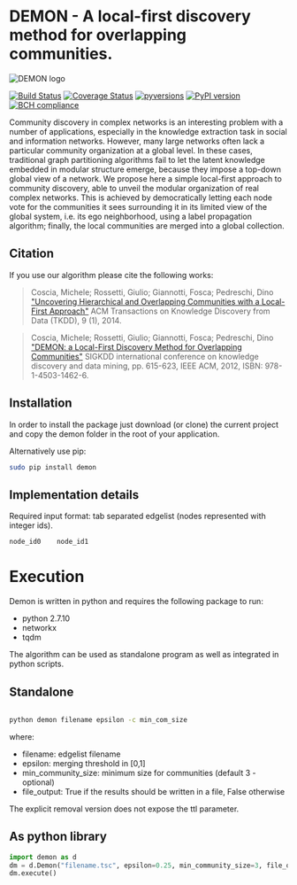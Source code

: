 # DEMON - A local-first discovery method for overlapping communities.

![DEMON logo](http://www.giuliorossetti.net/about/wp-content/uploads/2013/07/Demon-300x233.png)


[![Build Status](https://travis-ci.org/GiulioRossetti/DEMON.svg?branch=master)](https://travis-ci.org/GiulioRossetti/DEMON)
[![Coverage Status](https://coveralls.io/repos/github/GiulioRossetti/DEMON/badge.svg?branch=master)](https://coveralls.io/github/GiulioRossetti/DEMON?branch=master)
[![pyversions](https://img.shields.io/pypi/pyversions/demon.svg)](https://badge.fury.io/py/DEMON)
[![PyPI version](https://badge.fury.io/py/demon.svg)](https://badge.fury.io/py/DEMON)
[![BCH compliance](https://bettercodehub.com/edge/badge/GiulioRossetti/DEMON?branch=master)](https://bettercodehub.com/)


Community discovery in complex networks is an interesting problem with a number of applications, especially in the knowledge extraction task in social and information networks. However, many large networks often lack a particular community organization at a global level. In these cases, traditional graph partitioning algorithms fail to let the latent knowledge embedded in modular structure emerge, because they impose a top-down global view of a network. We propose here a simple local-first approach to community discovery, able to unveil the modular organization of real complex networks. This is achieved by democratically letting each node vote for the communities it sees surrounding it in its limited view of the global system, i.e. its ego neighborhood, using a label propagation algorithm; finally, the local communities are merged into a global collection. 

## Citation
If you use our algorithm please cite the following works:

>Coscia, Michele; Rossetti, Giulio; Giannotti, Fosca; Pedreschi, Dino
> ["Uncovering Hierarchical and Overlapping Communities with a Local-First Approach"](http://dl.acm.org/citation.cfm?id=2629511)
>ACM Transactions on Knowledge Discovery from Data (TKDD), 9 (1), 2014. 

>Coscia, Michele; Rossetti, Giulio; Giannotti, Fosca; Pedreschi, Dino
> ["DEMON: a Local-First Discovery Method for Overlapping Communities"](http://dl.acm.org/citation.cfm?id=2339630)
>SIGKDD international conference on knowledge discovery and data mining, pp. 615-623, IEEE ACM, 2012, ISBN: 978-1-4503-1462-6.

## Installation


In order to install the package just download (or clone) the current project and copy the demon folder in the root of your application.

Alternatively use pip:
```bash
sudo pip install demon
```

## Implementation details

Required input format: tab separated edgelist (nodes represented with integer ids).

```
node_id0    node_id1
```

# Execution
Demon is written in python and requires the following package to run:
- python 2.7.10
- networkx
- tqdm

The algorithm can be used as standalone program as well as integrated in python scripts.

## Standalone

```bash

python demon filename epsilon -c min_com_size
```

where:
* filename: edgelist filename
* epsilon: merging threshold in [0,1]
* min_community_size: minimum size for communities (default 3 - optional)
* file_output: True if the results should be written in a file, False otherwise

The explicit removal version does not expose the ttl parameter.

## As python library
```python
import demon as d
dm = d.Demon("filename.tsc", epsilon=0.25, min_community_size=3, file_output=True)
dm.execute()
```
